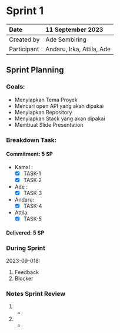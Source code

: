 # Sprint 1


|Date|11 September 2023|
| :- | :- |
|Created by|Ade Sembiring|
|Participant|Andaru, Irka, Attila, Ade|
## Sprint Planning
### Goals:
- Menyiapkan Tema Proyek
- Mencari open API yang akan dipakai
- Menyiapkan Repository
- Menyiapkan Stack yang akan dipakai
- Membuat Slide Presentation

### Breakdown Task:
#### Commitment: 5 SP
- Kamal :
  - [x] TASK-1
  - [x] TASK-2
- Ade   : 
  - [x] TASK-3 
- Andaru: 
  - [x] TASK-4 
- Attila: 
  - [x] TASK-5 

#### Delivered:	 5 SP
### During Sprint
2023-09-018:

1. Feedback
1. Blocker
### Notes Sprint Review
1. -
2. -

